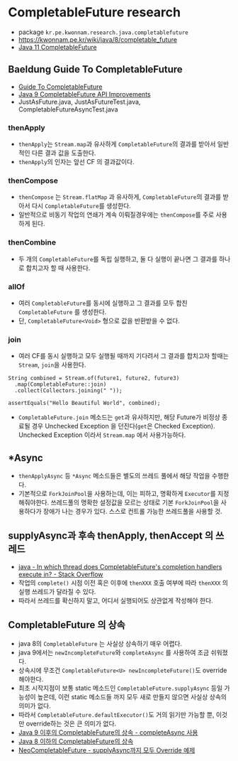 # CompletableFuture research
* package `kr.pe.kwonnam.research.java.completablefuture`
* https://kwonnam.pe.kr/wiki/java/8/completable_future
* [Java 11 CompletableFuture](https://docs.oracle.com/en/java/javase/11/docs/api/java.base/java/util/concurrent/CompletableFuture.html)

## Baeldung Guide To CompletableFuture
* [Guide To CompletableFuture](https://www.baeldung.com/java-completablefuture)
* [Java 9 CompletableFuture API Improvements](https://www.baeldung.com/java-9-completablefuture)
* JustAsFuture.java, JustAsFutureTest.java, CompletableFutureAsyncTest.java

### thenApply
* `thenApply`는 `Stream.map`과 유사하게 `CompletableFuture`의 결과를 받아서 일반적인 다른 결과 값을 도출한다.
* `thenApply`의 인자는 앞선 CF 의 결과값이다.

### thenCompose
* `thenCompose` 는 `Stream.flatMap` 과 유사하게, `CompletableFuture`의 결과를 받아서 다시 `CompletableFuture`를 생성한다.
* 일반적으로 비동기 작업의 연쇄가 계속 이뤄질경우에는 `thenCompose`를 주로 사용하게 된다.

### thenCombine
* 두 개의 `CompletableFuture`를 독립 실행하고, 둘 다 실행이 끝나면 그 결과를 하나로 합치고자 할 때 사용한다.

### allOf
* 여러 `CompletableFuture`를 동시에 실행하고 그 결과를 모두 합친 `CompletableFuture` 를 생성한다.
* 단, `CompletableFuture<Void>` 형으로 값을 반환받을 수 없다.

### join
* 여러 CF를 동시 실행하고 모두 실행될 때까지 기다려서 그 결과를 합치고자 할때는 `Stream`, `join`을 사용한다.
```
String combined = Stream.of(future1, future2, future3)
  .map(CompletableFuture::join)
  .collect(Collectors.joining(" "));

assertEquals("Hello Beautiful World", combined);
```
* `CompletableFuture.join` 메소드는 `get`과 유사하지만, 해당 Future가 비정상 종료될 경우 Unchecked Exception 을 던진다(`get`은 Checked Exception).
Unchecked Exception 이라서 `Stream.map` 에서 사용가능하다.

## *Async
* `thenApplyAsync` 등 `*Async` 메소드들은 별도의 쓰레드 풀에서 해당 작업을 수행한다.
* 기본적으로 `ForkJoinPool`을 사용하는데, 이는 피하고, 명확하게 `Executor`를 지정해줘야한다.
쓰레드풀의 명확한 설정값을 모르는 상태로 기본 `ForkJoinPool`을 사용하다가 장애가 나는 경우가 있다. 스스로 컨트롤 가능한 쓰레드풀을 사용할 것.

## supplyAsync과 후속 thenApply, thenAccept 의 쓰레드
* [java - In which thread does CompletableFuture's completion handlers execute in? - Stack Overflow](https://stackoverflow.com/questions/46060438/in-which-thread-does-completablefutures-completion-handlers-execute-in)
* 작업의 `complete()` 시점 이전 혹은 이후에 `thenXXX` 호출 여부에 따라 `thenXXX` 의 실행 쓰레드가 달라질 수 있다.
* 따라서 쓰레드를 확신하지 말고, 어디서 실행되어도 상관없게 작성해야 한다.

## CompletableFuture 의 상속
* java 8의 `CompletableFuture` 는 사실상 상속하기 매우 어렵다.
* java 9에서는 `newIncompleteFuture`와 `completeAsync` 를 사용하여 조금 쉬워졌다.
* 상속시에 무조건 `CompletableFuture<U> newIncompleteFuture()`도 override 해야한다.
* 최초 시작지점이 보통 static 메소드인 `CompletableFuture.supplyAsync` 등일 가능성이 높은데,
이런 static 메소드들 까지 모두 새로 만들지 않으면 사실상 상속의 의미가 없다.
* 따라서 `CompletableFuture.defaultExecutor()`도 거의 읽기만 가능할 뿐, 이것만 override하는 것은 큰 의미가 없다.
* [Java 9 이후의 CompletableFuture의 상속 - completeAsync 사용](https://stackoverflow.com/a/56356109/1051402)
* [Java 8 이하의 CompletableFuture의 상속](https://stackoverflow.com/a/26607433/1051402)
* [NeoCompletableFuture - supplyAsync까지 모두 Override 예제](src/main/java/kr/pe/kwonnam/research/java/completablefuture/NeoCompletableFuture.java)